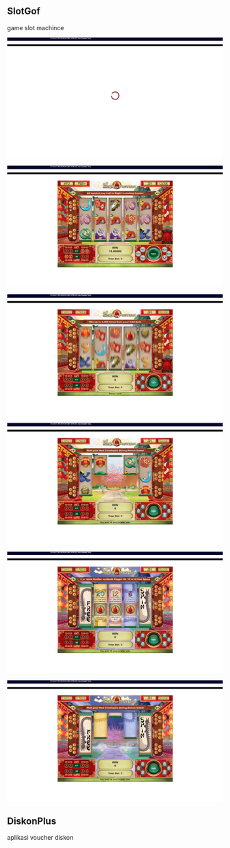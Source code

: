## SlotGof
game slot machince

![alt text](./slotGof/slotGof-1.png)

![alt text](./slotGof/slotGof-2.png)

![alt text](./slotGof/slotGof-3.png)

![alt text](./slotGof/slotGof-4.png)

![alt text](./slotGof/slotGof-5.png)

![alt text](./slotGof/slotGof-6.png)


## DiskonPlus
aplikasi voucher diskon


